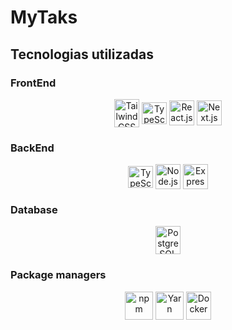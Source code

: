# MyTaks

## Tecnologias utilizadas
### FrontEnd
<div align="center">
  <img alt="Tailwind CSS" height="45" width="40" align="center" src="https://skillicons.dev/icons?i=tailwind">
  <img alt="TypeScript" height="35" width="40" align="center" src="https://skillicons.dev/icons?i=ts">
  <img alt="React.js" height="40" width="40" align="center" src="https://skillicons.dev/icons?i=react">
  <img alt="Next.js" height="40" width="40" align="center" src="https://skillicons.dev/icons?i=next">
</div>

### BackEnd
<div align="center">
  <img alt="TypeScript" height="35" width="40" align="center" src="https://skillicons.dev/icons?i=ts">
  <img alt="Node.js" height="40" width="40" align="center" src="https://skillicons.dev/icons?i=nodejs">
  <img alt="Express.js" height="40" width="40" align="center" src="https://skillicons.dev/icons?i=express">
</div>

<h3>Database</h3>
<div align="center">
  <img alt="PostgreSQL" height="45" width="40" align="center" src="https://skillicons.dev/icons?i=postgresql">
</div>

<h3>Package managers</h3>
<div align="center">
  <img alt="npm" height="45" width="45" align="center" src="https://skillicons.dev/icons?i=npm">
  <img alt="Yarn" height="45" width="45" align="center" src="https://skillicons.dev/icons?i=yarn">
  <img alt="Docker" height="45" width="40" align="center" src="https://skillicons.dev/icons?i=docker">
</div>